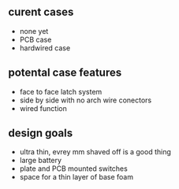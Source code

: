 ## curent cases
- none yet
- PCB case
- hardwired case
## potental case features
- face to face latch system
- side by side with no arch wire conectors
- wired function
## design goals
- ultra thin, evrey mm shaved off is a good thing
- large battery
- plate and PCB mounted switches
- space for a thin layer of base foam
